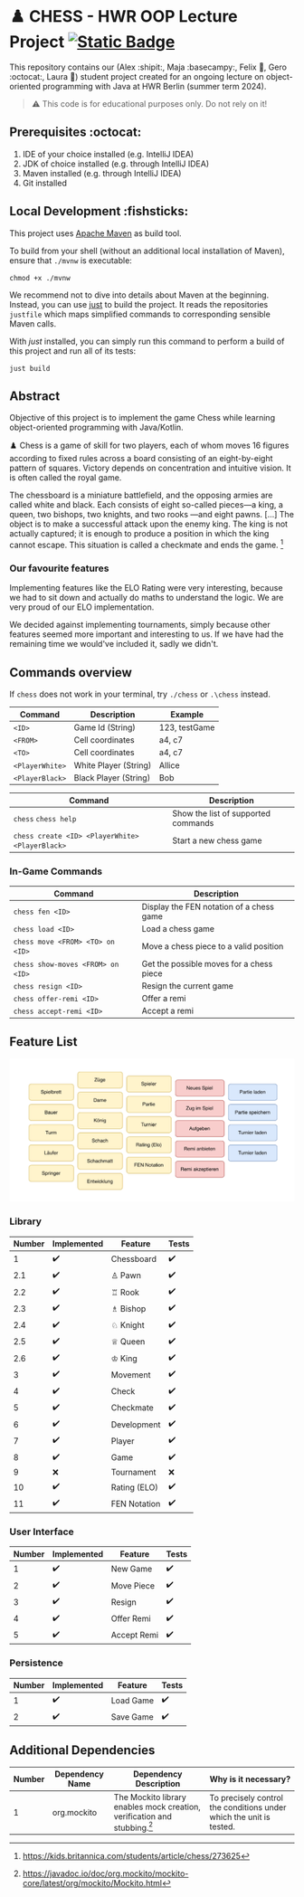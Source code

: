 # :chess_pawn: CHESS - HWR OOP Lecture Project [![Static Badge](https://img.shields.io/badge/Mutation%20Coverage-8A2BE2)](https://alexinabox.github.io/chess-g4/main/index.html)


This repository contains our (Alex :shipit:, Maja :basecampy:, Felix :penguin:, Gero :octocat:, Laura :bug:) student project created for an ongoing lecture on object-oriented
programming with Java at HWR Berlin (summer term 2024).

> :warning: This code is for educational purposes only. Do not rely on it!

## Prerequisites :octocat:

1. IDE of your choice installed (e.g. IntelliJ IDEA)
2. JDK of choice installed (e.g. through IntelliJ IDEA)
3. Maven installed (e.g. through IntelliJ IDEA)
4. Git installed

## Local Development :fishsticks:

This project uses [Apache Maven][maven] as build tool.

To build from your shell (without an additional local installation of Maven), ensure that `./mvnw`
is executable:

```
chmod +x ./mvnw
```

We recommend not to dive into details about Maven at the beginning.
Instead, you can use [just][just] to build the project.
It reads the repositories `justfile` which maps simplified commands to corresponding sensible Maven
calls.

With _just_ installed, you can simply run this command to perform a build of this project and run
all of its tests:

```
just build
```

## Abstract

Objective of this project is to implement the game Chess while learning object-oriented programming with Java/Kotlin.

:chess_pawn: Chess is a game of skill for two players, each of whom moves 16 figures according to fixed rules across a board consisting 
of an eight-by-eight pattern of squares. Victory depends on concentration and intuitive vision. It is often called the royal game.

The chessboard is a miniature battlefield, and the opposing armies are called white and black. Each consists of eight 
so-called pieces—a king, a queen, two bishops, two knights, and two rooks —and eight pawns. \[...\] The object is to make a successful 
attack upon the enemy king. The king is not actually captured; it is enough to produce a position in which the king cannot escape. 
This situation is called a checkmate and ends the game. [^1]

### Our favourite features

Implementing features like the ELO Rating were very interesting, because we had to sit down and actually do maths to understand the logic. We are very proud of our ELO implementation.

We decided against implementing tournaments, simply because other features seemed more important and interesting to us. If we have had the remaining time we would've included it, sadly we didn't.

## Commands overview

If `chess` does not work in your terminal, try `./chess` or `.\chess` instead.

| Command         | Description           | Example       |
|-----------------|-----------------------|---------------|
| `<ID>`          | Game Id (String)      | 123, testGame |
| `<FROM>`        | Cell coordinates      | a4, c7        |
| `<TO>`          | Cell coordinates      | a4, c7        |
| `<PlayerWhite>` | White Player (String) | Allice        |
| `<PlayerBlack>` | Black Player (String) | Bob           |


| Command                                         | Description                         |
|-------------------------------------------------|-------------------------------------|
| `chess` `chess help`                            | Show the list of supported commands |
| `chess create <ID> <PlayerWhite> <PlayerBlack>` | Start a new chess game              |

### In-Game Commands 

| Command                           | Description                              |
|-----------------------------------|------------------------------------------|
| `chess fen <ID>`                  | Display the FEN notation of a chess game |
| `chess load <ID>`                 | Load a chess game                        |
| `chess move <FROM> <TO> on <ID>`  | Move a chess piece to a valid position   |
| `chess show-moves <FROM> on <ID>` | Get the possible moves for a chess piece |
| `chess resign <ID>`               | Resign the current game                  |
| `chess offer-remi <ID>`           | Offer a remi                             |
| `chess accept-remi <ID>`          | Accept a remi                            |


## Feature List

![Screenshot of the expected features of this project.](features.png)

### Library

| Number | Implemented        | Feature       | Tests              |
|--------|--------------------|---------------|--------------------|
| 1      | :heavy_check_mark: | Chessboard    | :heavy_check_mark: |
| 2.1    | :heavy_check_mark: | ♙ Pawn        | :heavy_check_mark: |
| 2.2    | :heavy_check_mark: | ♖ Rook        | :heavy_check_mark: |
| 2.3    | :heavy_check_mark: | ♗ Bishop      | :heavy_check_mark: |
| 2.4    | :heavy_check_mark: | ♘ Knight      | :heavy_check_mark: |
| 2.5    | :heavy_check_mark: | ♕ Queen       | :heavy_check_mark: |
| 2.6    | :heavy_check_mark: | ♔ King        | :heavy_check_mark: |
| 3      | :heavy_check_mark: | Movement      | :heavy_check_mark: |
| 4      | :heavy_check_mark: | Check         | :heavy_check_mark: |
| 5      | :heavy_check_mark: | Checkmate     | :heavy_check_mark: |
| 6      | :heavy_check_mark: | Development   | :heavy_check_mark: |
| 7      | :heavy_check_mark: | Player        | :heavy_check_mark: |
| 8      | :heavy_check_mark: | Game          | :heavy_check_mark: |
| 9      | :x:                | Tournament    | :x:                |
| 10     | :heavy_check_mark: | Rating (ELO)  | :heavy_check_mark: |
| 11     | :heavy_check_mark: | FEN Notation  | :heavy_check_mark: |

### User Interface

| Number | Implemented        | Feature     | Tests              |
|--------|--------------------|-------------|--------------------|
| 1      | :heavy_check_mark: | New Game    | :heavy_check_mark: |
| 2      | :heavy_check_mark: | Move Piece  | :heavy_check_mark: |
| 3      | :heavy_check_mark: | Resign      | :heavy_check_mark: |
| 4      | :heavy_check_mark: | Offer Remi  | :heavy_check_mark: |
| 5      | :heavy_check_mark: | Accept Remi | :heavy_check_mark: |

### Persistence

| Number | Implemented        | Feature         | Tests              |
|--------|--------------------|-----------------|--------------------|
| 1      | :heavy_check_mark: | Load Game       | :heavy_check_mark: |
| 2      | :heavy_check_mark: | Save Game       | :heavy_check_mark: |

## Additional Dependencies

| Number | Dependency Name | Dependency Description                                                    | Why is it necessary?                                                |
|--------|-----------------|---------------------------------------------------------------------------|---------------------------------------------------------------------|
| 1      | org.mockito     | The Mockito library enables mock creation, verification and stubbing.[^2] | To precisely control the conditions under which the unit is tested. |


[maven]: https://maven.apache.org/
[just]: https://github.com/casey/just
[^1]: https://kids.britannica.com/students/article/chess/273625
[^2]: https://javadoc.io/doc/org.mockito/mockito-core/latest/org/mockito/Mockito.html
